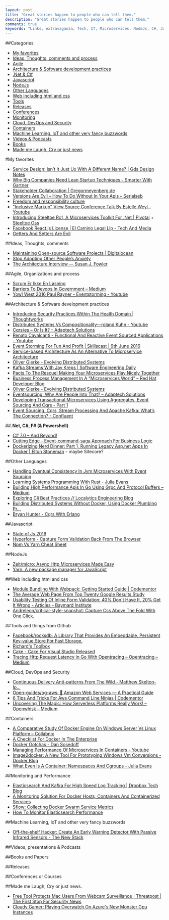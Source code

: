 ```yaml
---
layout: post
title: "Great stories happen to people who can tell them."
description: "Great stories happen to people who can tell them."
comments: true
keywords: "Links, extravaganza, Tech, IT, Microservices, NodeJs, C#, Javascript, Solution architecture"
---
```

##Categories
* [My favorites](#favorites)
* [Ideas, Thoughts, comments and process](#ideas)
* [Agile](#agile)
* [Architecture & Software development practices](#development)
* [.Net & C#](#net)
* [Javascript](#javascript)
* [NodeJs](#nodejs)
* [Other Languages](#polygloting)
* [Web including html and css](#web)
* [Tools](#tools)
* [Releases](#releases)
* [Conferences](#conferences)
* [Monitoring](#monitoring)
* [Cloud, DevOps and Security](#devops)
* [Containers](#containers)
* [Machine Learning, IoT and other very fancy buzzwords](#iot)
* [Videos & Podcasts](#videos)
* [Books](#books)
* [Made me Laugh, Cry or just news](#news)

#My favorites<a name="favorites"></a>
* [Service Design: Isn’t It Just Ux With A Different Name? | Gds Design Notes](https://designnotes.blog.gov.uk/2016/10/04/service-design-isnt-it-just-ux-with-a-different-name/)
* [Why Big Companies Need Lean Startup Techniques - Smarter With Gartner](http://www.gartner.com/smarterwithgartner/why-big-companies-need-lean-startup-techniques/)
* [Stakeholder Collaboration | Gregormeyenberg.de](http://blog.gregormeyenberg.de/2016/09/19/stakeholder-collaboration/?__s=amwwwz5judsp1dsfgko7)
* [Versions Are Evil – How To Do Without In Your Apis – Serialseb](https://serialseb.com/speaker/versions-are-evil/)
* [Freedom and responsibility culture](http://www.slideshare.net/reed2001/culture-1798664/3-Seven_Aspects_of_our_Culture)
* ["Inclusive Markup" View Source Conference Talk By Estelle Weyl - Youtube](https://www.youtube.com/watch?v=FN3g39bnSRA)
* [Introducing Steeltoe Rc1, A Microservices Toolkit For .Net | Pivotal](https://blog.pivotal.io/pivotal-cloud-foundry/products/introducing-steeltoe-rc1-a-microservices-toolkit-for-net) + [Steeltoe Oss](https://github.com/SteeltoeOSS)
* [Facebook React.js License | El Camino Legal Llp - Tech And Media](http://www.elcaminolegal.com/single-post/2016/10/04/Facebook-Reactjs-License)
* [Getters And Setters Are Evil](http://www.marcus-biel.com/getters-and-setters-are-evil/?__s=amwwwz5judsp1dsfgko7) 

##Ideas, Thoughts, comments <a name="ideas"></a>
* [Maintaining Open-source Software Projects | Digitalocean](https://www.digitalocean.com/community/tutorials/maintaining-open-source-software-projects)
* [Stop Adopting Other People’s Anxiety](https://deardesignstudent.com/don-t-adopt-anxiety-6662515d2416#.z0t58eycz)
* [The Architecture Interview — Susan J. Fowler](http://www.susanjfowler.com/blog/2016/10/7/the-architecture-interview)

##Agile, Organizations and process<a name="agile"></a>
* [Scrum Er Ikke En Løsning](http://qed.dk/therese-hansen/2016/10/10/scrum-er-ikke-en-loesning/)
* [Barriers To Devops In Government – Medium](https://medium.com/@cote/barriers-to-devops-in-government-72d657ecf722#.cxdwmlw4t)
* [Yow! West 2016 Paul Rayner - Eventstorming - Youtube](https://www.youtube.com/watch?v=bXm8Cznyb_s&__s=amwwwz5judsp1dsfgko7)

##Architecture & Software development practices <a name="development"></a>
* [Introducing Security Practices Within The Health Domain | Thoughtworks](https://www.thoughtworks.com/insights/blog/introducing-security-practices-within-health-domain)
* [Distributed Systems Vs Compositionality—roland Kuhn - Youtube](https://www.youtube.com/watch?v=LcUIIRqXwTY)
* [Cqrs/es – Or Is It? – Adaptech Solutions](http://adaptechsolutions.net/cqrs-es-or-is-it/?__s=amwwwz5judsp1dsfgko7)
* [Renato Cavalcanti - Functional And Reactive Event Sourced Applications - Youtube](https://www.youtube.com/watch?v=A-oAFV5__4k&feature=youtu.be&__s=amwwwz5judsp1dsfgko7)
* [Event Storming For Fun And Profit | Skillscast | 9th June 2016](https://skillsmatter.com/skillscasts/8003-event-storming-for-fun-and-profit)
* [Service-based Architecture As An Alternative To Microservice Architecture](https://www.infoq.com/news/2016/10/service-based-architecture)
* [Oliver Gierke - Evolving Distributed Systems](http://olivergierke.de/2016/10/evolving-distributed-systems/)
* [Kafka Streams With Jay Kreps | Software Engineering Daily](http://softwareengineeringdaily.com/2016/10/07/kafka-streams-with-jay-kreps/)
* [Pacts To The Rescue! Making Your Microservices Play Nicely Together ](https://www.youtube.com/watch?v=kz3YI2YGODs)
* [Business Process Management In A “Microservices World” – Red Hat Developer Blog](http://developers.redhat.com/blog/2016/10/10/business-process-management-in-a-microservices-world/)
* [Oliver Gierke - Evolving Distributed Systems](http://olivergierke.de/2016/10/evolving-distributed-systems/)
* [Eventsourcing: Why Are People Into That? – Adaptech Solutions](http://adaptechsolutions.net/eventsourcing-why-are-people-into-that/?__s=amwwwz5judsp1dsfgko7)
* [Developing Transactional Microservices Using Aggregates, Event Sourcing And Cqrs - Part 1](https://www.infoq.com/articles/microservices-aggregates-events-cqrs-part-1-richardson?__s=amwwwz5judsp1dsfgko7)
* [Event Sourcing, Cqrs, Stream Processing And Apache Kafka: What’s The Connection? - Confluent](http://www.confluent.io/blog/event-sourcing-cqrs-stream-processing-apache-kafka-whats-connection/?__s=amwwwz5judsp1dsfgko7)

##**.Net, C#, F# (& Powershell)**  <a name="net"></a>
* [C# 7.0 – And Beyond!](https://channel9.msdn.com/Shows/Dev-Channel/Csharp70-and-beyond)
* [Cutting Edge - Event-command-saga Approach For Business Logic](https://msdn.microsoft.com/magazine/mt742866?__s=amwwwz5judsp1dsfgko7)
* [Dockerizing Nerd Dinner: Part 1, Running Legacy Asp.net Apps In Docker | Elton Stoneman](https://blog.sixeyed.com/dockerizing-nerd-dinner-part-1-running-a-legacy-asp-net-app-in-a-windows-container/) - maybe Sitecore?

##Other Languages  <a name="polygloting"></a>
* [Handling Eventual Consistency In Jvm Microservices With Event Sourcing](https://www.youtube.com/watch?v=53DVkaW5Fb0)
* [Learning Systems Programming With Rust - Julia Evans](https://jvns.ca/blog/2016/09/11/rustconf-keynote/)
* [Building High Performance Apis In Go Using Grpc And Protocol Buffers – Medium](https://medium.com/@shijuvar/building-high-performance-apis-in-go-using-grpc-and-protocol-buffers-2eda5b80771b#.f5hd467un)
* [Exploring Cli Best Practices // Localytics Engineering Blog](http://eng.localytics.com/exploring-cli-best-practices/)
* [Building Distributed Systems Without Docker, Using Docker Plumbing Pr…](http://www.slideshare.net/chanezon/building-distributed-systems-without-docker-using-docker-plumbing-projects-linuxcon-berlin-2016)
* [Bryan Hunter - Cqrs With Erlang](https://vimeo.com/97318824?__s=amwwwz5judsp1dsfgko7)

##Javascript  <a name="javascript"></a>
* [State of Js 2016](http://stateofjs.com/2016/introduction/)
* [Hyperform - Capture Form Validation Back From The Browser](https://hyperform.js.org/)
* [Npm Vs Yarn Cheat Sheet](https://shift.infinite.red/npm-vs-yarn-cheat-sheet-8755b092e5cc#.y586t8bdv)

##NodeJs <a name="nodejs"></a>
* [Zeit/micro: Async Http Microservices Made Easy](https://github.com/zeit/micro)
* [Yarn: A new package manager for JavaScript](https://code.facebook.com/posts/1840075619545360)

##Web including html and css  <a name="web"></a>
* [Module Bundling With Webpack: Getting Started Guide | Codementor](https://www.codementor.io/javascript/tutorial/module-bundler-webpack-getting-started-guide)
* [The Average Web Page From Top Twenty Google Results Study](https://www.advancedwebranking.com/html/)
* [Usability Testing Of Inline Form Validation: 40% Don't Have It, 20% Get It Wrong - Articles - Baymard Institute](https://baymard.com/blog/inline-form-validation)
* [Andreleon/critical-style-snapshot: Capture Css Above The Fold With One Click.](https://github.com/andreleon/critical-style-snapshot)

##Tools and things from Github <a name="tools"></a>
* [Facebook/rocksdb: A Library That Provides An Embeddable, Persistent Key-value Store For Fast Storage.](https://github.com/facebook/rocksdb)
* [Richard's Toolbox](http://richardstoolbox.com/)
* [Cake - Cake For Visual Studio Released](http://cakebuild.net/blog/2016/09/cake-for-visual-studio)
* [Tracing Http Request Latency In Go With Opentracing – Opentracing – Medium](https://medium.com/opentracing/tracing-http-request-latency-in-go-with-opentracing-7cc1282a100a#.hqnib1vmk)

##Cloud, DevOps and Security<a name="devops"></a>
* [Continuous Delivery Anti-patterns From The Wild - Matthew Skelton- Ip…](http://www.slideshare.net/SkeltonThatcher/continuous-delivery-antipatterns-from-the-wild-matthew-skelton-ipexpo-europe)
* [Open-guides/og-aws: 📙 Amazon Web Services — A Practical Guide](https://github.com/open-guides/og-aws)
* [6 Tips And Tricks For Aws Command Line Ninjas | Codementor](https://www.codementor.io/aws/tutorial/tips-and-tricks-aws-command-line-ninjas)
* [Uncovering The Magic: How Serverless Platforms Really Work! – Openwhisk – Medium](https://medium.com/openwhisk/uncovering-the-magic-how-serverless-platforms-really-work-3cb127b05f71#.gd19zwc51)

##Containers <a name="containers"></a>
* [A Comparative Study Of Docker Engine On Windows Server Vs Linux Platform – Collabnix](http://collabnix.com/archives/1965)
* [A Checklist For Docker In The Enterprise](https://medium.com/zwischenzugs/a-checklist-for-docker-in-the-enterprise-d69f2ae3091b#.mgeh1dr7y)
* [Docker Gotchas - Dan Sosedoff](http://sosedoff.com/2016/10/05/docker-gotchas.html)
* [Managing Performance Of Microservices In Containers - Youtube](https://www.youtube.com/watch?v=_zuucHJzssc)
* [Image2docker: A New Tool For Prototyping Windows Vm Conversions - Docker Blog](https://blog.docker.com/2016/09/image2docker-prototyping-windows-vm-conversions/)
* [What Even Is A Container: Namespaces And Cgroups - Julia Evans](https://jvns.ca/blog/2016/10/10/what-even-is-a-container/)

##Monitoring and Performance <a name="monitoring"></a>
* [Elasticsearch And Kafka For High Speed Log Tracking | Dropbox Tech Blog](https://blogs.dropbox.com/tech/2016/10/netflash-tracking-dropbox-network-traffic-in-real-time-with-elasticsearch/)
* [A Monitoring Solution For Docker Hosts, Containers And Containerized Services](https://stefanprodan.com/2016/a-monitoring-solution-for-docker-hosts-containers-and-containerized-services/)
* [Sflow: Collecting Docker Swarm Service Metrics](http://blog.sflow.com/2016/10/collecting-docker-swarm-service-metrics.html)
* [How To Monitor Elasticsearch Performance](https://www.datadoghq.com/blog/monitor-elasticsearch-performance-metrics/)

##Machine Learning, IoT and other very fancy buzzwords <a name="iot"></a>
* [Off-the-shelf Hacker: Create An Early Warning Detector With Passive Infrared Sensors - The New Stack](http://thenewstack.io/off-shelf-hacker-create-early-warning-detector-passive-infrared-sensors/)

##Videos, presentations & Podcasts <a name="videos"></a>


##Books and Papers<a name="books"></a> 


##Releases <a name="releases"></a>

##Conferences or Courses<a name="conferences"></a>

##Made me Laugh, Cry or just news. <a name="news"></a>
* [Free Tool Protects Mac Users From Webcam Surveillance | Threatpost | The First Stop For Security News](https://threatpost.com/free-tool-protects-mac-users-from-webcam-surveillance/121154/)
* [Cloudy Gamer: Playing Overwatch On Azure's New Monster Gpu Instances](http://lg.io/2016/10/12/cloudy-gamer-playing-overwatch-on-azures-new-monster-gpu-instances.html)